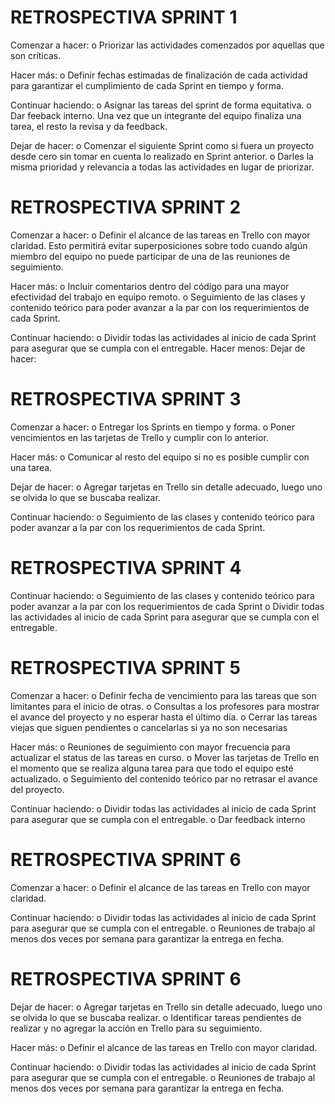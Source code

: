 # **RETROSPECTIVA SPRINT 1**
Comenzar a hacer:
o	Priorizar las actividades comenzados por aquellas que son críticas.

Hacer más:
o	Definir fechas estimadas de finalización de cada actividad para garantizar el cumplimiento de cada Sprint en tiempo y forma.

Continuar haciendo:
o	Asignar las tareas del sprint de forma equitativa.
o	Dar feeback interno. Una vez que un integrante del equipo finaliza una tarea, el resto la revisa y da feedback.

Dejar de hacer:
o	Comenzar el siguiente Sprint como si fuera un proyecto desde cero sin tomar en cuenta lo realizado en Sprint anterior.
o	Darles la misma prioridad y relevancia a todas las actividades en lugar de priorizar.


# **RETROSPECTIVA SPRINT 2**
Comenzar a hacer:
o	Definir el alcance de las tareas en Trello con mayor claridad. Esto permitirá evitar superposiciones sobre todo cuando algún miembro del equipo no puede participar de una de las reuniones de seguimiento.

Hacer más:
o	Incluir comentarios dentro del código para una mayor efectividad del trabajo en equipo remoto.
o	Seguimiento de las clases y contenido teórico para poder avanzar a la par con los requerimientos de cada Sprint.

Continuar haciendo:
o	Dividir todas las actividades al inicio de cada Sprint para asegurar que se cumpla con el entregable.
Hacer menos:
Dejar de hacer:


# **RETROSPECTIVA SPRINT 3**
Comenzar a hacer:
o	Entregar los Sprints en tiempo y forma.
o	Poner vencimientos en las tarjetas de Trello y cumplir con lo anterior.

Hacer más:
o	Comunicar al resto del equipo si no es posible cumplir con una tarea.

Dejar de hacer:
o	Agregar tarjetas en Trello sin detalle adecuado, luego uno se olvida lo que se buscaba realizar.

Continuar haciendo:
o	Seguimiento de las clases y contenido teórico para poder avanzar a la par con los requerimientos de cada Sprint.


# **RETROSPECTIVA SPRINT 4**
Continuar haciendo:
o	Seguimiento de las clases y contenido teórico para poder avanzar a la par con los requerimientos de cada Sprint
o	Dividir todas las actividades al inicio de cada Sprint para asegurar que se cumpla con el entregable.


# **RETROSPECTIVA SPRINT 5**
Comenzar a hacer:
o	Definir fecha de vencimiento para las tareas que son limitantes para el inicio de otras.
o	Consultas a los profesores para mostrar el avance del proyecto y no esperar hasta el último día.
o	Cerrar las tareas viejas que siguen pendientes o cancelarlas si ya no son necesarias

Hacer más:
o	Reuniones de seguimiento con mayor frecuencia para actualizar el status de las tareas en curso.
o	Mover las tarjetas de Trello en el momento que se realiza alguna tarea para que todo el equipo esté actualizado.
o	Seguimiento del contenido teórico par no retrasar el avance del proyecto.

Continuar haciendo:
o	Dividir todas las actividades al inicio de cada Sprint para asegurar que se cumpla con el entregable.
o	Dar feedback interno


# **RETROSPECTIVA SPRINT 6**
Comenzar a hacer:
o	Definir el alcance de las tareas en Trello con mayor claridad.

Continuar haciendo:
o	Dividir todas las actividades al inicio de cada Sprint para asegurar que se cumpla con el entregable.
o	Reuniones de trabajo al menos dos veces por semana para garantizar la entrega en fecha.


# **RETROSPECTIVA SPRINT 6**
Dejar de hacer:
o	Agregar tarjetas en Trello sin detalle adecuado, luego uno se olvida lo que se buscaba realizar.
o	Identificar tareas pendientes de realizar y no agregar la acción en Trello para su seguimiento.

Hacer más:
o	Definir el alcance de las tareas en Trello con mayor claridad.

Continuar haciendo:
o	Dividir todas las actividades al inicio de cada Sprint para asegurar que se cumpla con el entregable.
o	Reuniones de trabajo al menos dos veces por semana para garantizar la entrega en fecha.
